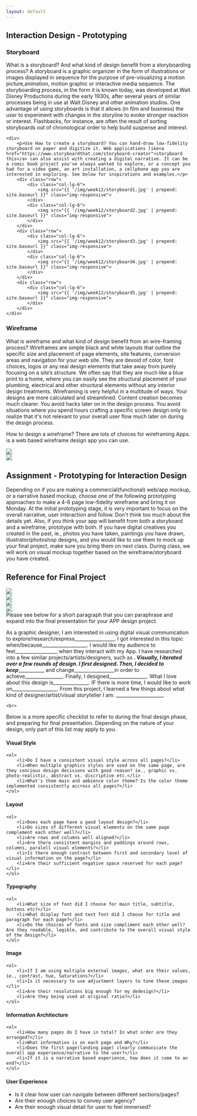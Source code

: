```yaml
--- 
layout: default 
---
```


<div>
    <h2>Interaction Design - Prototyping</h2>
</div>

<div>
    <h3>Storyboard</h3>
    <p>What is a storyboard? And what kind of design benefit from a storyboarding process? 
A storyboard is a graphic organizer in the form of illustrations or images displayed in sequence for the purpose of pre-visualizing a motion picture,animation, motion graphic or interactive media sequence. The storyboarding process, in the form it is known today, was developed at Walt Disney Productions during the early 1930s, after several years of similar processes being in use at Walt Disney and other animation studios. One advantage of using storyboards is that it allows (in film and business) the user to experiment with changes in the storyline to evoke stronger reaction or interest. Flashbacks, for instance, are often the result of sorting storyboards out of chronological order to help build suspense and interest. </p>

    <div>
        <p>Use How to create a storyboard? You can hand-draw low-fidelity storyboard on paper and digitize it. Web applications like<a href="https://www.storyboardthat.com/storyboard-creator">storyboard this</a> can also assist with creating a digital narrative. It can be a comic book project you've always wanted to explore, or a concept you had for a video game, an art installation, a cellphone app you are interested in exploring. See below for inspirations and examples.</p>
        <div class="row">
            <div class="col-lg-6">
                <img src="{{ '/img/week12/storyboard1.jpg' | prepend: site.baseurl }}" class="img-responsive">
            </div>
            <div class="col-lg-6">
                <img src="{{ '/img/week12/storyboard2.jpg' | prepend: site.baseurl }}" class="img-responsive">
            </div>
        </div>
        <div class="row">
            <div class="col-lg-6">
                <img src="{{ '/img/week12/storyboard3.jpg' | prepend: site.baseurl }}" class="img-responsive">
            </div>
            <div class="col-lg-6">
                <img src="{{ '/img/week12/storyboard4.jpg' | prepend: site.baseurl }}" class="img-responsive">
            </div>
        </div>
        <div class="row">
            <div class="col-lg-6">
                <img src="{{ '/img/week12/storyboard5.jpg' | prepend: site.baseurl }}" class="img-responsive">
            </div>
        </div>
    </div>
</div>

<div>
    <h3>Wireframe</h3>
    <p>What is wireframe and what kind of design benefit from an wire-framing process? Wireframes are simple black and white layouts that outline the specific size and placement of page elements, site features, conversion areas and navigation for your web site. They are devoid of color, font choices, logos or any real design elements that take away from purely focusing on a site’s structure. We often say that they are much like a blue print to a home, where you can easily see the structural placement of your plumbing, electrical and other structural elements without any interior design treatments. Wireframing is very helpful in a multitude of ways. Your designs are more calculated and streamlined. Content creation becomes much clearer. You avoid hacks later on in the design process. You avoid situations where you spend hours crafting a specific screen design only to realize that it's not relevant to your overall user flow much later on during the design process.</p>
</div>

<div>
    <p>How to design a wireframe? There are lots of choices for wireframing Apps. <a href="https://moqups.com/"></a> is a web based wireframe design app you can use.</p>
</div>

<div class="row">
            <div class="col-lg-6">
                <img src="{{ '/img/week16/wireframe1.png' | prepend: site.baseurl }}" class="img-responsive">
            </div>
            <div class="col-lg-6">
                <img src="{{ '/img/week16/wireframe2.jpg' | prepend: site.baseurl }}" class="img-responsive">
            </div>
</div>

<div>
    <h2>Assignment - Prototyping for Interaction Design</h2>
    <p>Depending on if you are making a commercial(functional) web/app mockup, or a narrative based mockup, choose one of the following prototyping approaches to make a 4-6 page low-fidelity wireframe and bring it on Monday. At the initial prototyping stage, it is very important to focus on the overall narrative, user interaction and follow. Don't think too much about the details yet.  Also, if you think your app will benefit from both a storyboard and a wireframe, prototype with both. If you have digital creatives you created in the past, ie., photos you have taken, paintings you have drawn, illustrator/photoshop designs, and you would like to use them to mock up your final project, make sure you bring them on next class. During class, we will work on visual mockup together based on the wireframe/storyboard you have created.</p>
</div>

<div>
    <h2>Reference for Final Project</h2>
    <div class="row">
            <div class="col-lg-8">
                <img src="{{ '/img/week16/finalproject-mobileapp1.jpeg' | prepend: site.baseurl }}" class="img-responsive">
            </div>
            <div class="col-lg-8">
                <img src="{{ '/img/week16/finalproject-mobileapp2.jpeg' | prepend: site.baseurl }}" class="img-responsive">
            </div>
        <div class="col-lg-8">
                <img src="{{ '/img/week16/finalproject-mobileapp3.jpeg' | prepend: site.baseurl }}" class="img-responsive">
            </div>
        <div class="col-lg-8">
                <img src="{{ '/img/week16/finalproject-mobileapp4.jpeg' | prepend: site.baseurl }}" class="img-responsive">
            </div>
    </div>
</div>



<div class="row">
Please see below for a short paragraph that you can paraphrase and expand into the final presentation for your APP design project.
        
As a graphic designer, I am interested in using digital visual communication to explore/research/express_________________. I got interested in this topic when/because___________________. I would like my audience to feel__________________ when they interact with my App. I have researched into a few similar projects/artists/designers, such as _________________. Visually, I iterated over a few rounds of design. I first designed______________. Then, I decided to keep______________ and change_________________in order to achieve________________. Finally, I designed________________. What I love about this design is_______________. IF there is more time, I would like to work on___________________. From this project, I learned a few things about what kind of designer/artist/visual storyteller I am: ____________________.

    <br>
    
Below is a more specific checklist to refer to during the final design phase, and preparing for final presentation. Depending on the nature of your design, only part of this list may apply to you.
    
#### Visual Style
    <ol>
        <li>Do I have a consistent visual style across all pages?</li>
        <li>When multiple graphics styles are used on the same page, are they concious design decisions with good reason? ie., graphic vs. photo-realistic, abstract vs. discriptive etc.</li>
        <li>What's them main and ambience color theme? Is the color theme implemented consistently accross all pages?</li>
    </ol>
#### Layout
    <ol>
        <li>Does each page have a good layout design?</li>
        <li>Do sizes of different visual elements on the same page complement each other well?</li>
        <li>Are rows and columns well aligned?</li>
        <li>Are there consistent margins and paddings around rows, columns, paralell visual elements?</li>
        <li>Is there enough contrast between first and secondary level of visual information on the page?</li>
        <li>Are their sufficient negative space reserved for each page?</li>
    </ol> 
    
#### Typography
    <ol>
        <li>What size of font did I choose for main title, subtitle, buttons etc?</li>
        <li>What display font and text font did I choose for title and paragraph for each page?</li>
        <li>Do the choices of fonts and size compliment each other well? Are they readable, legible, and contribute to the overall visual style of the design?</li>
    </ol> 
    
#### Image
    <ol>
        <li>If I am using multiple external images, what are their values, ie., contrast, hue, Saturations?</li>
        <li>Is it necessary to use adjustment layers to tone these images </li>
        <li>Are their resolutions big enough for my dedesign?</li>
        <li>Are they being used at original ratio?</li>
    </ol>
    
#### Information Architecture
    <ol>
        <li>How many pages do I have in total? In what order are they arranged?</li>
        <li>What information is on each page and Why?</li>
        <li>Does the first page(landing page) clearly communicate the overall app experience/narrative to the user?</li>
        <li>If it is a narrative based experience, how does it come to an end?</li>
    </ol>

#### User Experience
* Is it clear how user can navigate between different sections/pages? 
* Are their enough choices to convey user agency?
* Are their enough visual detail for user to feel immersed? 
        
</div>